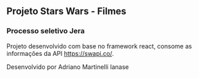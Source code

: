 ## Projeto Stars Wars - Filmes
### Processo seletivo Jera

Projeto desenvolvido com base no framework react, consome as informações da API https://swapi.co/.

Desenvolvido por Adriano Martinelli Ianase
